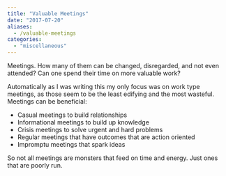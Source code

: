 ```yaml
---
title: "Valuable Meetings"
date: "2017-07-20"
aliases:
  - /valuable-meetings
categories: 
  - "miscellaneous"
---
```

Meetings. How many of them can be changed, disregarded, and not even attended? Can one spend their time on more valuable work?<!--more-->

Automatically as I was writing this my only focus was on work type meetings, as those seem to be the least edifying and the most wasteful. Meetings can be beneficial:

- Casual meetings to build relationships
- Informational meetings to build up knowledge
- Crisis meetings to solve urgent and hard problems
- Regular meetings that have outcomes that are action oriented
- Impromptu meetings that spark ideas

So not all meetings are monsters that feed on time and energy. Just ones that are poorly run.
